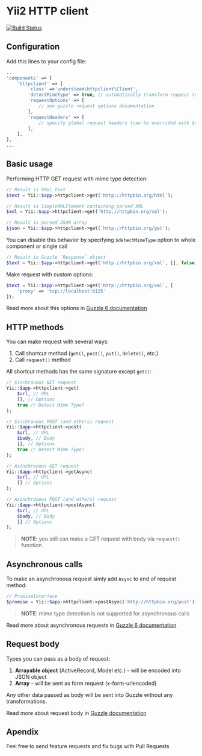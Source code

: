 # Yii2 HTTP client

[![Build Status](https://travis-ci.org/Understeam/yii2-httpclient.svg?branch=master)](https://travis-ci.org/Understeam/yii2-httpclient)

## Configuration

Add this lines to your config file:

```php
...
'components' => [
	'httpclient' => [
		'class' =>'understeam\httpclient\Client',
		'detectMimeType' => true, // automatically transform request to data according to response Content-Type header
		'requestOptions' => [
		    // see guzzle request options documentation
		],
		'requestHeaders' => [
		    // specify global request headers (can be overrided with $options on making request)
		],
	],
],
...
```

## Basic usage

Performing HTTP GET request with mime type detection:
```php
// Result is html text
$text = Yii::$app->httpclient->get('http://httpbin.org/html');

// Result is SimpleXMLElement containing parsed XML
$xml = Yii::$app->httpclient->get('http://httpbin.org/xml');

// Result is parsed JSON array
$json = Yii::$app->httpclient->get('http://httpbin.org/get');

```

You can disable this behavior by specifying `$detectMimeType` option to whole component or single call

```php
// Result is Guzzle `Response` object
$text = Yii::$app->httpclient->get('http://httpbin.org/xml', [], false);

```

Make request with custom options:

```php
$text = Yii::$app->httpclient->get('http://httpbin.org/xml', [
    'proxy' => 'tcp://localhost:8125'
]);
```

Read more about this options in [Guzzle 6 documentation](http://guzzle.readthedocs.org/en/latest/request-options.html)

## HTTP methods

You can make request with several ways:

1. Call shortcut method (`get()`, `post()`, `put()`, `delete()`, etc.)
2. Call `request()` method

All shortcut methods has the same signature except `get()`:

```php
// Sinchronous GET request
Yii::$app->httpclient->get(
    $url, // URL
    [], // Options
    true // Detect Mime Type?
);

// Sinchronous POST (and others) request
Yii::$app->httpclient->post(
    $url, // URL
    $body, // Body
    [], // Options
    true // Detect Mime Type?
);

// Asinchronous GET request
Yii::$app->httpclient->getAsync(
    $url, // URL
    [] // Options
);

// Asinchronous POST (and others) request
Yii::$app->httpclient->postAsync(
    $url, // URL
    $body, // Body
    [] // Options
);

```

> __NOTE__: you still can make a GET request with body via `request()` function

## Asynchronous calls

To make an asynchronous request simly add `Async` to end of request method:

```php
// PromiseInterface
$promise = Yii::$app->httpclient->postAsync('http://httpbin.org/post');
```

> __NOTE__: mime type detection is not supported for asynchronous calls

Read more about asynchronous requests in [Guzzle 6 documentation](http://guzzle.readthedocs.org/en/latest/quickstart.html#async-requests)

## Request body

Types you can pass as a body of request:

1. __Arrayable object__ (ActiveRecord, Model etc.) - will be encoded into JSON object
2. __Array__ - will be sent as form request (x-form-urlencoded)

Any other data passed as body will be sent into Guzzle without any transformations.

Read more about request body in [Guzzle documentation](http://guzzle.readthedocs.org/en/latest/request-options.html#body)

## Apendix

Feel free to send feature requests and fix bugs with Pull Requests